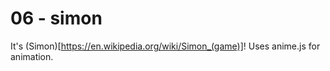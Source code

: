 # 06 - simon
It's (Simon)[https://en.wikipedia.org/wiki/Simon_(game)]!
Uses anime.js for animation.
